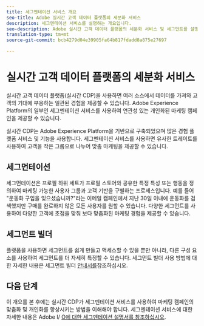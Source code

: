 ```yaml
---
title: 세그멘테이션 서비스 개요
seo-title: Adobe 실시간 고객 데이터 플랫폼의 세분화 서비스
description: 세그멘테이션 서비스를 설명하는 개요입니다.
seo-description: Adobe 실시간 고객 데이터 플랫폼의 세분화 서비스 및 세그먼트를 설명하는 개요입니다.
translation-type: tm+mt
source-git-commit: bcb4279d04e39905fa64b817fdadd8a875e27697

---
```



# 실시간 고객 데이터 플랫폼의 세분화 서비스

실시간 고객 데이터 플랫폼(실시간 CDP)을 사용하면 여러 소스에서 데이터를 가져와 고객의 기대에 부응하는 일관된 경험을 제공할 수 있습니다. Adobe Experience Platform의 일부인 세그멘테이션 서비스를 사용하여 연관성 있는 개인화된 마케팅 캠페인을 제공할 수 있습니다.

실시간 CDP는 Adobe Experience Platform을 기반으로 구축되었으며 많은 경험 플랫폼 서비스 및 기능을 사용합니다. 세그멘테이션 서비스를 사용하면 유사한 트레이트를 사용하여 고객을 작은 그룹으로 나누어 맞춤 마케팅을 제공할 수 있습니다.

## 세그먼테이션

세그먼테이션은 프로필 하위 세트가 프로필 스토어와 공유한 특정 특성 또는 행동을 정의하여 마케팅 가능한 사용자 그룹과 고객 기반을 구별하는 프로세스입니다. 예를 들어 &quot;운동화 구입을 잊으셨습니까?&quot;라는 이메일 캠페인에서 지난 30일 이내에 운동화를 검색했지만 구매를 완료하지 않은 모든 사용자를 원할 수 있습니다. 다양한 세그먼트를 사용하여 다양한 고객에 초점을 맞춰 보다 맞춤화된 마케팅 경험을 제공할 수 있습니다.

## 세그먼트 빌더

플랫폼을 사용하면 세그먼트를 쉽게 만들고 액세스할 수 있을 뿐만 아니라, 다른 구성 요소를 사용하여 세그먼트를 더 자세히 특정할 수 있습니다. 세그먼트 빌더 사용 방법에 대한 자세한 내용은 세그먼트 빌더 [안내서를](./segment-builder-guide.md)참조하십시오.

## 다음 단계

이 개요를 본 후에는 실시간 CDP가 세그멘테이션 서비스를 사용하여 마케팅 캠페인의 맞춤화 및 개인화를 향상시키는 방법을 이해해야 합니다. 세그멘테이션 서비스에 대한 자세한 내용은 Adobe I/ [O에 대한 세그멘테이션 설명서를 참조하십시오](https://www.adobe.io/apis/experienceplatform/home/profile-identity-segmentation/profile-identity-segmentation-services.html#!api-specification/markdown/narrative/technical_overview/segmentation/segmentation-overview.md).
